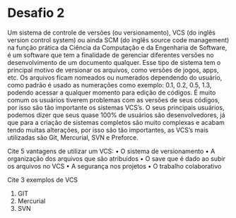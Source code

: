 # Desafio 2
Um sistema de controle de versões (ou versionamento), VCS (do inglês version control system) ou ainda SCM (do inglês source code management) na função prática da Ciência da Computação e da Engenharia de Software, é um software que tem a finalidade de gerenciar diferentes versões no desenvolvimento de um documento qualquer.
Esse tipo de sistema tem o principal motivo de versionar os arquivos, como versões de jogos, apps, etc. Os arquivos ficam nomeados ou numerados dependendo do usuário, como padrão é usado as numerações como exemplo: 0.1, 0.2, 0.5, 1.3, podendo acessar a qualquer momento para edição de códigos. É muito comum os usuários tiverem problemas com as versões de seus códigos, por isso são tão importante os sistemas VCS’s. O seus principais usuários, podemos dizer que seus quase 100% de usuários são desenvolvedores, já que para a criação de sistemas completos são muito complexas e acabam tendo muitas alterações, por isso são tão importantes, as VCS’s mais utilizadas são Git, Mercurial, SVN e Preforce. 


Cite 5 vantagens de utilizar um VCS:
•	O sistema de versionamento
•	A organização dos arquivos que são atribuídos
•	O save que é dado ao subir os arquivos no VCS
•	A segurança nos projetos
•	O trabalho colaborativo

Cite 3 exemplos de VCS
1.	GIT
2.	Mercurial
3.	SVN